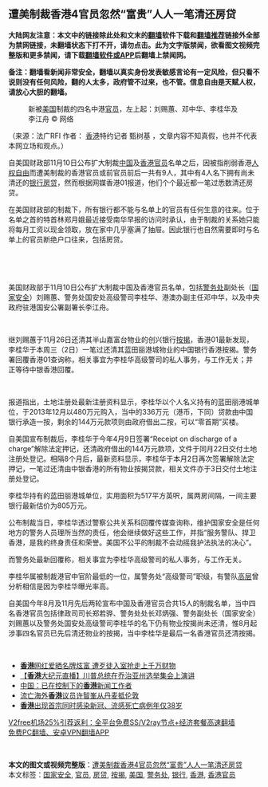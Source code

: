  <h2>遭美制裁香港4官员忽然“富贵”人人一笔清还房贷</h2> <p class="notice"><b>大陆网友注意：本文中的链接除此处和文末的<a href="https://github.com/bannedbook/fanqiang" >翻墙</a>软件下载和<a href="https://github.com/killgcd/justmysocks/blob/master/README.md">翻墙推荐</a>链接外全部为禁网链接，未翻墙状态下打不开，请勿点击。此为文字版禁闻，欲看图文视频完整版和更多禁闻，请下载<a href="https://github.com/bannedbook/fanqiang">翻墙软件或APP</a>后翻墙上禁闻网。</p><p>备注：翻墙看新闻非常安全，翻墙以真实身份发表敏感言论有一定风险，但只看不说则没有任何风险，翻的人太多，政府管不过来，也不管。信息自由是天赋人权，请放心大胆的翻墙。</b></p>  <div class="entry"> <figure>                <figcaption>                新被<a href="https://www.bannedbook.org/bnews/tag/%e7%be%8e%e5%9b%bd/" class="st_tag internal_tag" rel="tag" title="标签 美国 下的日志">美国</a>制裁的四名中港<a href="https://www.bannedbook.org/bnews/tag/%E5%AE%98%E5%91%98/" class="st_tag internal_tag" rel="tag" title="标签 官员 下的日志">官员</a>，左上起：刘赐蕙、邓中华、李桂华及李江舟                © 网络            </figcaption></figure> <p>（来源：法广RFI                                      作者：                                                                                                     <a href="https://www.bannedbook.org/bnews/tag/%e9%a6%99%e6%b8%af/" class="st_tag internal_tag" rel="tag" title="标签 香港 下的日志">香港</a>特约记者 甄树基                                                                                            ，文章内容不知真假，也并不代表本网立场和观点。）</p> <p>                    自美国财政部11月10日公布扩大制裁<span class='wp_keywordlink_affiliate'><a href="https://www.bannedbook.org/" title="中国" target="_blank">中国</a></span>及<a href="https://www.bannedbook.org/bnews/tag/%E9%A6%99%E6%B8%AF%E5%AE%98%E5%91%98/" class="st_tag internal_tag" rel="tag" title="标签 香港官员 下的日志">香港官员</a>名单之后，因被指削弱香港<span class='wp_keywordlink'><a href="https://www.bannedbook.org/forum19/" title="自由中国人权论坛" target="_blank">人权自由</a></span>而遭美制裁的香港官员或前官员前后一共有9人，其中有4人名下拥有尚未清还的<a href="https://www.bannedbook.org/bnews/tag/%e9%93%b6%e8%a1%8c/" class="st_tag internal_tag" rel="tag" title="标签 银行 下的日志">银行</a><a href="https://www.bannedbook.org/bnews/tag/%E6%88%BF%E8%B4%B7/" class="st_tag internal_tag" rel="tag" title="标签 房贷 下的日志">房贷</a>，然而根据网媒香港01报道，他们个个最近都一笔过悉数清还房贷。                </p> <p>在美国财政部的制裁下，所有银行都不能与名单上的官员有任何生意的往来。位于名单之首的特首林郑月娥最近接受南华早报的访问时承认，由于制裁的关系她只能将每月工资以现金领取，放在家中几乎塞满了抽屉。因此银行也自然需要即时与名单上的官员断绝户口往来，包括房贷。</p> <p> </p>  <p> </p> <p>美国财政部于11月10日公布扩大制裁中国及香港官员名单，包括<a href="https://www.bannedbook.org/bnews/tag/%E8%AD%A6%E5%8A%A1%E5%A4%84/" class="st_tag internal_tag" rel="tag" title="标签 警务处 下的日志">警务处</a>副处长（<a href="https://www.bannedbook.org/bnews/tag/%e5%9b%bd%e5%ae%b6%e5%ae%89%e5%85%a8/" class="st_tag internal_tag" rel="tag" title="标签 国家安全 下的日志">国家安全</a>）刘赐蕙、警务处国安处高级警司李桂华、港澳办副主任邓中华，以及中央政府驻港国安公署副署长李江舟。</p> <p> </p> <p>继刘赐蕙于11月26日还清其半山嘉富台物业的创兴银行<a href="https://www.bannedbook.org/bnews/tag/%E6%8C%89%E6%8F%AD/" class="st_tag internal_tag" rel="tag" title="标签 按揭 下的日志">按揭</a>，香港01最新发现，李桂华于本周三（2日）一笔过还清其蓝田丽港城物业的中国银行香港按揭。警务署回覆香港01查询称，相关事宜为李桂华高级警司的私人事务，与工作无关；并正等待中银香港回覆。</p>  <p> </p> <p>报道指出，土地注册处最新注册资料显示，李桂华以个人名义持有的蓝田丽港城单位，于2013年12月以480万元购入，当中的336万元（港币，下同）贷款由中国银行承造一按，剩余的144万元款项则由政府借出二按，可以“零首期”买楼。</p> <p>自美国宣布制裁后，李桂华于今年4月9日签署“Receipt on discharge of a charge”解除法定押记，还清政府借出的144万元款项，文件于同月22日交付土地注册处登记。相隔8个月后，最新资料显示，李桂华于本月2日再次签署解除法定押记，一笔过还清由中银香港的所有物业按揭贷款，相关文件亦于3日交付土地注册处登记。</p> <p>李桂华持有的蓝田丽港城单位，实用面积为517平方英呎，属两房间隔，一间主要银行最新估价为805万元。</p>  <p>公布制裁当日，李桂华透过警察公共关系科回覆传媒查询称，维护国家安全是任何地方的警务人员理所当然的责任，他会继续做好这些工作，并指“服务警队、捍卫香港，是我的终身责仼和荣誉。美国不公平的制裁不会动摇我护法执法的决心”。</p> <p>而警务处最新回覆称，相关事宜为李桂华高级警司的私人事务，与工作无关。</p> <p>李桂华属被制裁港官中官阶最低的一位，属警务处“高级警司”职级，有警队<span class='wp_keywordlink_affiliate'><a href="https://www.bannedbook.org/bnews/ccpdope/" title="中共高层内幕" target="_blank">高层</a></span>曾分析相信是因为李桂华曝光率高。</p> <p>自美国今年8月及11月先后两轮宣布中国及香港官员合共15人的制裁名单，当中四名香港官员包括律政司司长郑若骅、警务处处长邓炳强、警务副处长（国家安全）刘赐蕙以及警务处国安处高级警司李桂华的名下仍有物业按揭尚未还清，惟8月起涉事四名官员已先后清还物业的按揭，当中李桂华是最后一名香港官员还清按揭。</p>  <p> </p> <ul class='op-related-articles' title='相关阅读'> <li><a href='https://www.bannedbook.org/bnews/yule/20201206/1443002.html' target='_blank'><b>香港</b>网红爱晒名牌炫富 遭歹徒入室抢走上千万财物</a></li> <li><a href='https://www.bannedbook.org/bnews/bannedvideo/20201206/1442874.html' target='_blank'>【<b>香港</b>大纪元直播】川普总统在乔治亚州选举集会上演讲</a></li> <li><a href='https://www.bannedbook.org/bnews/cnnews/hknews/20201206/1442799.html' target='_blank'>中国：已在控制下的<b>香港</b>新闻工作者</a></li> <li><a href='https://www.bannedbook.org/bnews/renquan/20201206/1442717.html' target='_blank'>流亡海外<b>香港</b>议员许智峯从丹麦抵伦敦</a></li> <li><a href='https://www.bannedbook.org/bnews/baitai/20201205/1442697.html' target='_blank'><b>香港</b>出现首宗同时感染新冠、流感死亡病例年仅38岁</a></li> </ul> <p class="texttj"> <a href="https://github.com/bannedbook/fanqiang/wiki/V2ray%E6%9C%BA%E5%9C%BA" target="_blank">V2free机场25%引荐返利：全平台免费SS/V2ray节点+经济套餐高速翻墙</a><br/> <a href="https://github.com/bannedbook/fanqiang/wiki/%E7%A6%81%E9%97%BB%E7%BD%91%E5%AE%89%E5%8D%93%E7%BF%BB%E5%A2%99%E6%96%B0%E9%97%BBAPP" target="_blank">免费PC翻墙、安卓VPN翻墙APP</a></p><p> </p><a name='sharetosocial'></a>       <div><b>本文的图文或视频完整版</b>：<a href='https://www.bannedbook.org/bnews/cnnews/hknews/20201206/1443082.html'>遭美制裁香港4官员忽然“富贵”人人一笔清还房贷</a></div>  </div><!--END ENTRY--> <div class="postfooter"> <div>本文标签：<a href="https://www.bannedbook.org/bnews/tag/%e5%9b%bd%e5%ae%b6%e5%ae%89%e5%85%a8/" rel="tag">国家安全</a>, <a href="https://www.bannedbook.org/bnews/tag/%E5%AE%98%E5%91%98/" rel="tag">官员</a>, <a href="https://www.bannedbook.org/bnews/tag/%E6%88%BF%E8%B4%B7/" rel="tag">房贷</a>, <a href="https://www.bannedbook.org/bnews/tag/%E6%8C%89%E6%8F%AD/" rel="tag">按揭</a>, <a href="https://www.bannedbook.org/bnews/tag/%e7%be%8e%e5%9b%bd/" rel="tag">美国</a>, <a href="https://www.bannedbook.org/bnews/tag/%E8%AD%A6%E5%8A%A1%E5%A4%84/" rel="tag">警务处</a>, <a href="https://www.bannedbook.org/bnews/tag/%e9%93%b6%e8%a1%8c/" rel="tag">银行</a>, <a href="https://www.bannedbook.org/bnews/tag/%e9%a6%99%e6%b8%af/" rel="tag">香港</a>, <a href="https://www.bannedbook.org/bnews/tag/%E9%A6%99%E6%B8%AF%E5%AE%98%E5%91%98/" rel="tag">香港官员</a></div>  </div><!--END POSTFOOTER--> 